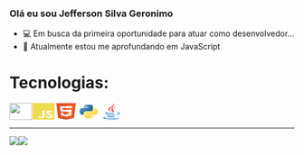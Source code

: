 ### Olá eu sou Jefferson Silva Geronimo

- 💻 Em busca da primeira oportunidade para atuar como desenvolvedor... 
- 🐼 Atualmente estou me aprofundando em JavaScript
# Tecnologias:
<div id="container" style="display: flex;">
    <img src="https://cdn.jsdelivr.net/gh/devicons/devicon/icons/css3/css3-original.svg" style="width: 40px; height:30px; align-items: center;"> 
    <img src="https://raw.githubusercontent.com/devicons/devicon/master/icons/javascript/javascript-plain.svg"style="width: 40px; height:30px; align-items: center;">
    <img src="https://raw.githubusercontent.com/devicons/devicon/master/icons/html5/html5-original.svg" style="width: 40px; height:30px; align-items: center;">
    <img src="https://raw.githubusercontent.com/devicons/devicon/master/icons/python/python-original.svg" style="width: 40px; height:30px; align-items: center;">
    <img src="https://raw.githubusercontent.com/devicons/devicon/master/icons/java/java-original.svg" style="width: 40px; height:30px; align-items: center;">
</div>

***

<div id="container2" style="display: flex;">
  <a href = "mailto:jefferson.geronimo2703@gmail.com"><img src="https://img.shields.io/badge/-Gmail-%23333?style=for-the-badge&logo=gmail&logoColor=white" target="_blank"></a>
  <a href="https://www.linkedin.com/in/jefferson-silva-geronimo-912229265" target="_blank"><img src="https://img.shields.io/badge/-LinkedIn-%230077B5?style=for-the-badge&logo=linkedin&logoColor=white" target="_blank"></a>
</div>
